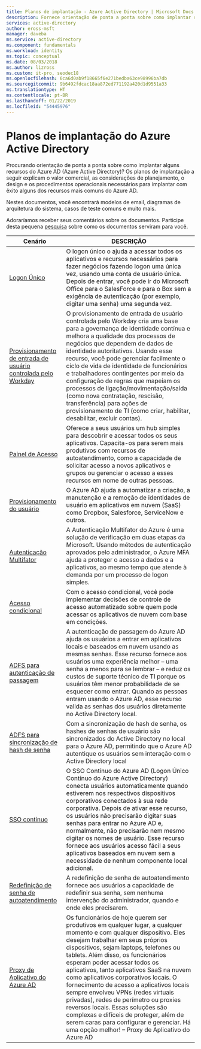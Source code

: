 ```yaml
---
title: Planos de implantação - Azure Active Directory | Microsoft Docs
description: Fornece orientação de ponta a ponta sobre como implantar recursos do Azure Active Directory.
services: active-directory
author: eross-msft
manager: daveba
ms.service: active-directory
ms.component: fundamentals
ms.workload: identity
ms.topic: conceptual
ms.date: 08/03/2018
ms.author: lizross
ms.custom: it-pro, seodec18
ms.openlocfilehash: 6ca6d0ab9f18665f6e271bedba63ce98996ba7db
ms.sourcegitcommit: 9b6492fdcac18aa872ed771192a420d1d9551a33
ms.translationtype: HT
ms.contentlocale: pt-BR
ms.lasthandoff: 01/22/2019
ms.locfileid: "54445976"
---
```

# <a name="azure-active-directory-deployment-plans"></a>Planos de implantação do Azure Active Directory
Procurando orientação de ponta a ponta sobre como implantar alguns recursos do Azure AD (Azure Active Directory)? Os planos de implantação a seguir explicam o valor comercial, as considerações de planejamento, o design e os procedimentos operacionais necessários para implantar com êxito alguns dos recursos mais comuns do Azure AD. 

Nestes documentos, você encontrará modelos de email, diagramas de arquitetura do sistema, casos de teste comuns e muito mais. 

Adoraríamos receber seus comentários sobre os documentos. Participe desta pequena [pesquisa](https://aka.ms/deploymentplanfeedback) sobre como os documentos serviram para você. 

|Cenário |DESCRIÇÃO |
|-|-|
|[Logon Único](https://aka.ms/SSODPDownload)|O logon único o ajuda a acessar todos os aplicativos e recursos necessários para fazer negócios fazendo logon uma única vez, usando uma conta de usuário única. Depois de entrar, você pode ir do Microsoft Office para o SalesForce e para o Box sem a exigência de autenticação (por exemplo, digitar uma senha) uma segunda vez.|
|[Provisionamento de entrada de usuário controlada pelo Workday](https://aka.ms/WorkdayDeploymentPlan)|O provisionamento de entrada de usuário controlada pelo Workday cria uma base para a governança de identidade contínua e melhora a qualidade dos processos de negócios que dependem de dados de identidade autoritativos. Usando esse recurso, você pode gerenciar facilmente o ciclo de vida de identidade de funcionários e trabalhadores contingentes por meio da configuração de regras que mapeiam os processos de ligação/movimentação/saída (como nova contratação, rescisão, transferência) para ações de provisionamento de TI (como criar, habilitar, desabilitar, excluir contas).|
|[Painel de Acesso](https://aka.ms/AccessPanelDPDownload)|Oferece a seus usuários um hub simples para descobrir e acessar todos os seus aplicativos. Capacita-os para serem mais produtivos com recursos de autoatendimento, como a capacidade de solicitar acesso a novos aplicativos e grupos ou gerenciar o acesso a esses recursos em nome de outras pessoas.|
|[Provisionamento do usuário](https://aka.ms/UserProvisioningDPDownload)|O Azure AD ajuda a automatizar a criação, a manutenção e a remoção de identidades de usuário em aplicativos em nuvem (SaaS) como Dropbox, Salesforce, ServiceNow e outros.|
|[Autenticação Multifator](https://aka.ms/MFADPDownload)|A Autenticação Multifator do Azure é uma solução de verificação em duas etapas da Microsoft. Usando métodos de autenticação aprovados pelo administrador, o Azure MFA ajuda a proteger o acesso a dados e a aplicativos, ao mesmo tempo que atende à demanda por um processo de logon simples.|
|[Acesso condicional](https://aka.ms/CADPDownload)|Com o acesso condicional, você pode implementar decisões de controle de acesso automatizado sobre quem pode acessar os aplicativos de nuvem com base em condições.|
|[ADFS para autenticação de passagem](https://aka.ms/ADFSTOPTADPDownload)|A autenticação de passagem do Azure AD ajuda os usuários a entrar em aplicativos locais e baseados em nuvem usando as mesmas senhas. Esse recurso fornece aos usuários uma experiência melhor – uma senha a menos para se lembrar – e reduz os custos de suporte técnico de TI porque os usuários têm menor probabilidade de se esquecer como entrar. Quando as pessoas entram usando o Azure AD, esse recurso valida as senhas dos usuários diretamente no Active Directory local.|
|[ADFS para sincronização de hash de senha](https://aka.ms/ADFSTOPHSDPDownload)|Com a sincronização de hash de senha, os hashes de senhas de usuário são sincronizados do Active Directory no local para o Azure AD, permitindo que o Azure AD autentique os usuários sem interação com o Active Directory local|
|[SSO contínuo](https://aka.ms/SeamlessSSODPDownload)|O SSO Contínuo do Azure AD (Logon Único Contínuo do Azure Active Directory) conecta usuários automaticamente quando estiverem nos respectivos dispositivos corporativos conectados à sua rede corporativa. Depois de ativar esse recurso, os usuários não precisarão digitar suas senhas para entrar no Azure AD e, normalmente, não precisarão nem mesmo digitar os nomes de usuário. Esse recurso fornece aos usuários acesso fácil a seus aplicativos baseados em nuvem sem a necessidade de nenhum componente local adicional.|
|[Redefinição de senha de autoatendimento](https://aka.ms/SSPRDPDownload)|A redefinição de senha de autoatendimento fornece aos usuários a capacidade de redefinir sua senha, sem nenhuma intervenção do administrador, quando e onde eles precisarem.|
|[Proxy de Aplicativo do Azure AD](https://aka.ms/AppProxyDPDownload)|Os funcionários de hoje querem ser produtivos em qualquer lugar, a qualquer momento e com qualquer dispositivo. Eles desejam trabalhar em seus próprios dispositivos, sejam laptops, telefones ou tablets. Além disso, os funcionários esperam poder acessar todos os aplicativos, tanto aplicativos SaaS na nuvem como aplicativos corporativos locais. O fornecimento de acesso a aplicativos locais sempre envolveu VPNs (redes virtuais privadas), redes de perímetro ou proxies reversos locais. Essas soluções são complexas e difíceis de proteger, além de serem caras para configurar e gerenciar. Há uma opção melhor! – Proxy de Aplicativo do Azure AD|

